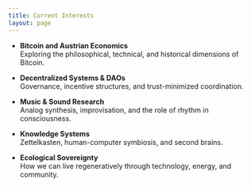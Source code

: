 ```yaml
---
title: Current Interests
layout: page
---
```



- **Bitcoin and Austrian Economics**  
  Exploring the philosophical, technical, and historical dimensions of Bitcoin.

- **Decentralized Systems & DAOs**  
  Governance, incentive structures, and trust-minimized coordination.

- **Music & Sound Research**  
  Analog synthesis, improvisation, and the role of rhythm in consciousness.

- **Knowledge Systems**  
  Zettelkasten, human-computer symbiosis, and second brains.

- **Ecological Sovereignty**  
  How we can live regeneratively through technology, energy, and community.